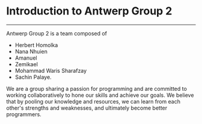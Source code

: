 # Introduction to Antwerp Group 2

---

Antwerp Group 2 is a team composed of

- Herbert Homolka
- Nana Nhuien
- Amanuel
- Zemikael
- Mohammad Waris Sharafzay
- Sachin Palaye.

We are a group sharing a passion for programming and are committed to working
collaboratively to hone our skills and achieve our goals. We believe that by
pooling our knowledge and resources, we can learn from each other's strengths
and weaknesses, and ultimately become better programmers.
